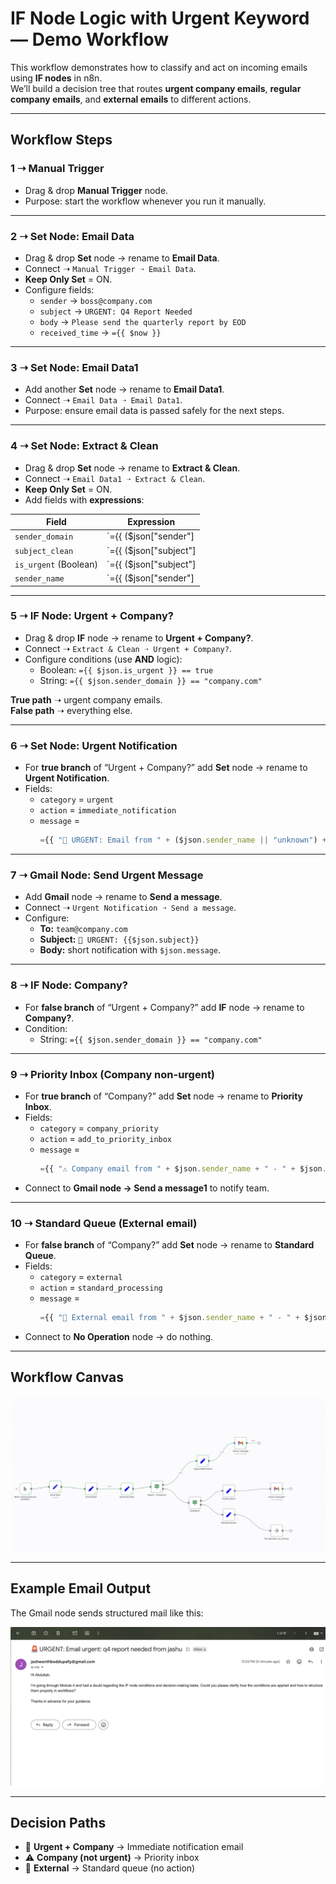 #  IF Node Logic with Urgent Keyword — Demo Workflow

This workflow demonstrates how to classify and act on incoming emails using **IF nodes** in n8n.  
We’ll build a decision tree that routes **urgent company emails**, **regular company emails**, and **external emails** to different actions.

---

##  Workflow Steps

### 1 ➝ Manual Trigger
- Drag & drop **Manual Trigger** node.  
- Purpose: start the workflow whenever you run it manually.

---

### 2 ➝ Set Node: Email Data
- Drag & drop **Set** node → rename to **Email Data**.  
- Connect ➝ `Manual Trigger ➝ Email Data`.  
- **Keep Only Set** = ON.  
- Configure fields:
  - `sender` → `boss@company.com`  
  - `subject` → `URGENT: Q4 Report Needed`  
  - `body` → `Please send the quarterly report by EOD`  
  - `received_time` → `={{ $now }}`  

---

### 3 ➝ Set Node: Email Data1
- Add another **Set** node → rename to **Email Data1**.  
- Connect ➝ `Email Data ➝ Email Data1`.  
- Purpose: ensure email data is passed safely for the next steps.

---

### 4 ➝ Set Node: Extract & Clean
- Drag & drop **Set** node → rename to **Extract & Clean**.  
- Connect ➝ `Email Data1 ➝ Extract & Clean`.  
- **Keep Only Set** = ON.  
- Add fields with **expressions**:

| Field           | Expression |
|-----------------|------------|
| `sender_domain` | `={{ ($json["sender"] || "").split("@")[1] || "" }}` |
| `subject_clean` | `={{ ($json["subject"] || "").toLowerCase() }}` |
| `is_urgent` (Boolean) | `={{ ($json["subject"] || "").toLowerCase().includes("urgent") }}` |
| `sender_name`   | `={{ ($json["sender"] || "").split("@")[0] || "" }}` |

---

### 5 ➝ IF Node: Urgent + Company?
- Drag & drop **IF** node → rename to **Urgent + Company?**.  
- Connect ➝ `Extract & Clean ➝ Urgent + Company?`.  
- Configure conditions (use **AND** logic):
  - Boolean: `={{ $json.is_urgent }} == true`  
  - String: `={{ $json.sender_domain }} == "company.com"`  

**True path** ➝ urgent company emails.  
**False path** ➝ everything else.

---

### 6 ➝ Set Node: Urgent Notification
- For **true branch** of “Urgent + Company?” add **Set** node → rename to **Urgent Notification**.  
- Fields:
  - `category` = `urgent`  
  - `action` = `immediate_notification`  
  - `message` =  
    ```js
    ={{ "🚨 URGENT: Email from " + ($json.sender_name || "unknown") + " - " + ($json.subject || "(no subject)") }}
    ```

---

### 7 ➝ Gmail Node: Send Urgent Message
- Add **Gmail** node → rename to **Send a message**.  
- Connect ➝ `Urgent Notification ➝ Send a message`.  
- Configure:
  - **To:** `team@company.com`  
  - **Subject:** `🚨 URGENT: {{$json.subject}}`  
  - **Body:** short notification with `$json.message`.

---

### 8 ➝ IF Node: Company?
- For **false branch** of “Urgent + Company?” add **IF** node → rename to **Company?**.  
- Condition:  
  - String: `={{ $json.sender_domain }} == "company.com"`

---

### 9 ➝ Priority Inbox (Company non-urgent)
- For **true branch** of “Company?” add **Set** node → rename to **Priority Inbox**.  
- Fields:
  - `category` = `company_priority`  
  - `action` = `add_to_priority_inbox`  
  - `message` =  
    ```js
    ={{ "⚠️ Company email from " + $json.sender_name + " - " + $json.subject }}
    ```  
- Connect to **Gmail node → Send a message1** to notify team.

---

### 10 ➝ Standard Queue (External email)
- For **false branch** of “Company?” add **Set** node → rename to **Standard Queue**.  
- Fields:
  - `category` = `external`  
  - `action` = `standard_processing`  
  - `message` =  
    ```js
    ={{ "📧 External email from " + $json.sender_name + " - " + $json.subject }}
    ```  
- Connect to **No Operation** node → do nothing.

---

##  Workflow Canvas
![Email Output](images/email-output.png)


---

##  Example Email Output
The Gmail node sends structured mail like this:

![Workflow Graph](images/workflow-graph.png)

---

##  Decision Paths
- 🚨 **Urgent + Company** → Immediate notification email  
- ⚠️ **Company (not urgent)** → Priority inbox  
- 📧 **External** → Standard queue (no action)
